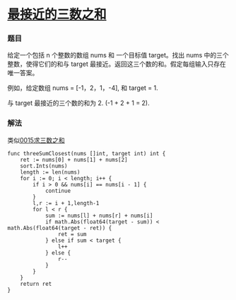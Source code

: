 # [最接近的三数之和](https://leetcode-cn.com/problems/3sum-closest/)

### 题目

给定一个包括 n 个整数的数组 nums 和 一个目标值 target。找出 nums 中的三个整数，使得它们的和与 target 最接近。返回这三个数的和。假定每组输入只存在唯一答案。

例如，给定数组 nums = [-1，2，1，-4], 和 target = 1.

与 target 最接近的三个数的和为 2. (-1 + 2 + 1 = 2).

### 解法

 类似[0015求三数之和](https://github.com/cocowh/algorithm/tree/master/0015_threeSum)

```
func threeSumClosest(nums []int, target int) int {
	ret := nums[0] + nums[1] + nums[2]
	sort.Ints(nums)
	length := len(nums)
	for i := 0; i < length; i++ {
		if i > 0 && nums[i] == nums[i - 1] {
			continue
		}
		l,r := i + 1,length-1
		for l < r {
			sum := nums[l] + nums[r] + nums[i]
			if math.Abs(float64(target - sum)) < math.Abs(float64(target - ret)) {
				ret = sum
			} else if sum < target {
				l++
			} else {
				r--
			}
		}
	}
	return ret
}
```